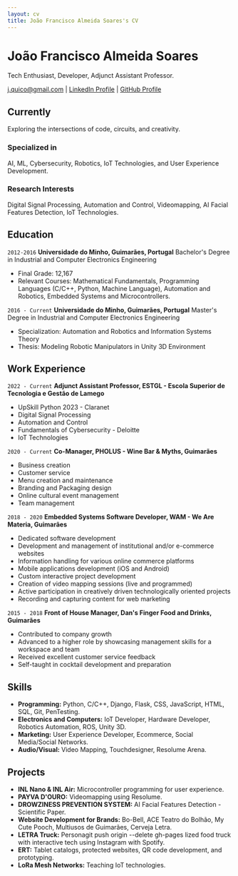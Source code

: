 ```yaml
---
layout: cv
title: João Francisco Almeida Soares's CV
---
```

# João Francisco Almeida Soares
Tech Enthusiast, Developer, Adjunct Assistant Professor.

<div id="webaddress">
<a href="j.quico@gmail.com">j.quico@gmail.com</a>
| <a href="https://www.linkedin.com/in/jofralso/">LinkedIn Profile</a>
| <a href="https://github.com/Jofralso">GitHub Profile</a>
</div>

## Currently

Exploring the intersections of code, circuits, and creativity.

### Specialized in

AI, ML, Cybersecurity, Robotics, IoT Technologies, and User Experience Development.

### Research Interests

Digital Signal Processing, Automation and Control, Videomapping, AI Facial Features Detection, IoT Technologies.

## Education

`2012-2016`
__Universidade do Minho, Guimarães, Portugal__
Bachelor's Degree in Industrial and Computer Electronics Engineering
- Final Grade: 12,167
- Relevant Courses: Mathematical Fundamentals, Programming Languages (C/C++, Python, Machine Language), Automation and Robotics, Embedded Systems and Microcontrollers.

`2016 - Current`
__Universidade do Minho, Guimarães, Portugal__
Master's Degree in Industrial and Computer Electronics Engineering
- Specialization: Automation and Robotics and Information Systems Theory
- Thesis: Modeling Robotic Manipulators in Unity 3D Environment

## Work Experience

`2022 - Current`
__Adjunct Assistant Professor, ESTGL - Escola Superior de Tecnologia e Gestão de Lamego__
- UpSkill Python 2023 - Claranet
- Digital Signal Processing
- Automation and Control
- Fundamentals of Cybersecurity - Deloitte
- IoT Technologies

`2020 - Current`
__Co-Manager, PHOLUS - Wine Bar & Myths, Guimarães__
- Business creation
- Customer service
- Menu creation and maintenance
- Branding and Packaging design
- Online cultural event management
- Team management

`2018 - 2020`
__Embedded Systems Software Developer, WAM - We Are Materia, Guimarães__
- Dedicated software development
- Development and management of institutional and/or e-commerce websites
- Information handling for various online commerce platforms
- Mobile applications development (iOS and Android)
- Custom interactive project development
- Creation of video mapping sessions (live and programmed)
- Active participation in creatively driven technologically oriented projects
- Recording and capturing content for web marketing

`2015 - 2018`
__Front of House Manager, Dan's Finger Food and Drinks, Guimarães__
- Contributed to company growth
- Advanced to a higher role by showcasing management skills for a workspace and team
- Received excellent customer service feedback
- Self-taught in cocktail development and preparation

## Skills
- **Programming:** Python, C/C++, Django, Flask, CSS, JavaScript, HTML, SQL, Git, PenTesting.
- **Electronics and Computers:** IoT Developer, Hardware Developer, Robotics Automation, ROS, Unity 3D.
- **Marketing:** User Experience Developer, Ecommerce, Social Media/Social Networks.
- **Audio/Visual:** Video Mapping, Touchdesigner, Resolume Arena.

## Projects
- **INL Nano & INL Air:** Microcontroller programming for user experience.
- **PAYVA D'OURO:** Videomapping using Resolume.
- **DROWZINESS PREVENTION SYSTEM:** AI Facial Features Detection - Scientific Paper.
- **Website Development for Brands:** Bo-Bell, ACE Teatro do Bolhão, My Cute Pooch, Multiusos de Guimarães, Cerveja Letra.
- **LETRA Truck:** Personagit push origin --delete gh-pages
lized food truck with interactive tech using Instagram with Spotify.
- **ERT:** Tablet catalogs, protected websites, QR code development, and prototyping.
- **LoRa Mesh Networks:** Teaching IoT technologies.



<!-- ### Footer

Last updated: May 2013 -->



